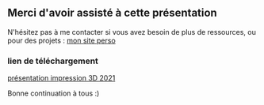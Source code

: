 ## Merci d'avoir assisté à cette présentation

N'hésitez pas à me contacter si vous avez besoin de plus de ressources, ou pour des projets : [mon site perso](http://www.book.iarnvida.com/) 

### lien de téléchargement

[présentation impression 3D 2021](https://github.com/iarn/3Dpclass/blob/b0986c46a923639a8d28c2cb5361fe67dae82e15/Impression%203D%20Efap(3).pdf)

Bonne continuation à tous :)
